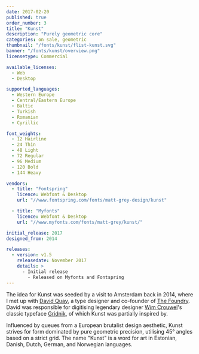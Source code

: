 ```yaml
---
date: 2017-02-20
published: true
order_number: 3
title: "Kunst"
description: "Purely geometric core"
categories: on sale, geometric
thumbnail: "/fonts/kunst/flist-kunst.svg"
banner: "/fonts/kunst/overview.png"
licensetype: Commercial

available_licenses:
  - Web
  - Desktop

supported_languages:
  - Western Europe
  - Central/Eastern Europe
  - Baltic
  - Turkish
  - Romanian
  - Cyrillic

font_weights:
  - 12 Hairline
  - 24 Thin
  - 48 Light
  - 72 Regular
  - 96 Medium
  - 120 Bold
  - 144 Heavy

vendors:
  - title: "Fontspring"
    licence: Webfont & Desktop
    url: "//www.fontspring.com/fonts/matt-grey-design/kunst"

  - title: "Myfonts"
    licence: Webfont & Desktop
    url: "//www.myfonts.com/fonts/matt-grey/kunst/"

initial_release: 2017
designed_from: 2014

releases:
  - version: v1.5
    releasedate: November 2017
    details: >
      - Initial release
        - Released on Myfonts and Fontspring
---
```


The idea for Kunst was seeded by a visit to Amsterdam back in 2014, where I met
up with [David Quay](//davidquaydesign.com/), a type designer and
co-founder of [The Foundry](//www.fontshop.com/foundries/the-foundry).
David was responsible for digitising legendary designer
[Wim Crouwel](//www.youtube.com/watch?v=RT9fCoDfir0)'s classic typeface
[Gridnik](//en.wikipedia.org/wiki/Gridnik), of which Kunst was partially
inspired by.

Influenced by queues from a European brutalist design aesthetic, Kunst strives
for form dominated by pure geometric precision, utilising 45° angles based on a
strict grid. The name "Kunst" is a word for art in Estonian, Danish, Dutch,
German, and Norwegian languages.
